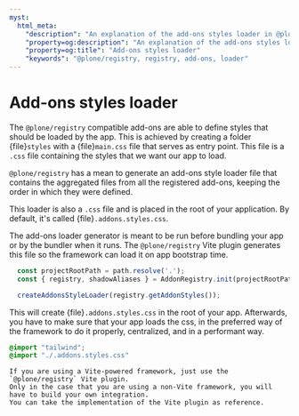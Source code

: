 ```yaml
---
myst:
  html_meta:
    "description": "An explanation of the add-ons styles loader in @plone/registry"
    "property=og:description": "An explanation of the add-ons styles loader in @plone/registry"
    "property=og:title": "Add-ons styles loader"
    "keywords": "@plone/registry, registry, add-ons, loader"
---
```


# Add-ons styles loader

The `@plone/registry` compatible add-ons are able to define styles that should be loaded by the app.
This is achieved by creating a folder {file}`styles` with a {file}`main.css` file that serves as entry point.
This file is a `.css` file containing the styles that we want our app to load.

`@plone/registry` has a mean to generate an add-ons style loader file that contains the aggregated files from all the registered add-ons, keeping the order in which they were defined.

This loader is also a `.css` file and is placed in the root of your application.
By default, it's called {file}`.addons.styles.css`.

The add-ons loader generator is meant to be run before bundling your app or by the bundler when it runs.
The `@plone/registry` Vite plugin generates this file so the framework can load it on app bootstrap time.

```js
  const projectRootPath = path.resolve('.');
  const { registry, shadowAliases } = AddonRegistry.init(projectRootPath);

  createAddonsStyleLoader(registry.getAddonStyles());
```

This will create {file}`.addons.styles.css` in the root of your app.
Afterwards, you have to make sure that your app loads the css, in the preferred way of the framework to do it properly, centralized, and in a performant way.

```css
@import "tailwind";
@import "./.addons.styles.css"
```

```{note}
If you are using a Vite-powered framework, just use the `@plone/registry` Vite plugin.
Only in the case that you are using a non-Vite framework, you will have to build your own integration.
You can take the implementation of the Vite plugin as reference.
```
